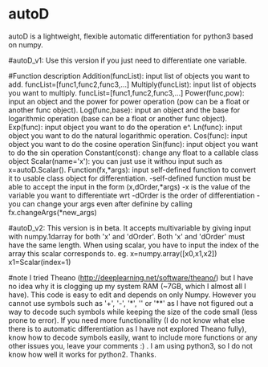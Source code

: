 # autoD
autoD is a lightweight, flexible automatic differentiation for python3 based on numpy. 

#autoD_v1:
Use this version if you just need to differentiate one variable.

#Function description
Addition(funcList): input list of objects you want to add. funcList=[func1,func2,func3,...]
Multiply(funcList): input list of objects you want to multiply. funcList=[func1,func2,func3,...]
Power(func,pow):    input an object and the power for power operation (pow can be a float or another func object).
Log(func,base):     input an object and the base for logarithmic operation (base can be a float or another func object).
Exp(func):          input object you want to do the operation e^.
Ln(func):           input object you want to do the natural logarithmic operation.
Cos(func):          input object you want to do the cosine operation
Sin(func):          input object you want to do the sin operation
Constant(const):    change any float to a callable class object
Scalar(name='x'):   you can just use it withou input such as x=autoD.Scalar().
Function(fx,*args): input self-defined function to convert it to usable class object for differentiation.
                        -self-defined function must be able to accept the input in the form (x,dOrder,*args)
                        -x is the value of the variable you want to differentiate wrt
                        -dOrder is the order of differentiation
                        -you can change your args even after definine by calling fx.changeArgs(*new_args)

#autoD_v2:
This version is in beta. It accepts multivariable by giving input with numpy.1darray for both 'x' and 'dOrder'. Both 'x' and 'dOrder' must have the same length. When using scalar, you have to input the index of the array this scalar corresponds to. eg. x=numpy.array([x0,x1,x2]) x1=Scalar(index=1)

#note
I tried Theano (http://deeplearning.net/software/theano/) but I have no idea why it is clogging up my system RAM (~7GB, which I almost all I have). This code is easy to edit and depends on only Numpy. However you cannot use symbols such as '+', '-', '\*', '' or '**' as I have not figured out a way to decode such symbols while keeping the size of the code small (less prone to error). If you need more functionallity (I do not know what else there is to automatic differentiation as I have not explored Theano fully), know how to decode symbols easily, want to include more functions or any other issues you, leave your comments :) . I am using python3, so I do not know how well it works for python2. Thanks.
